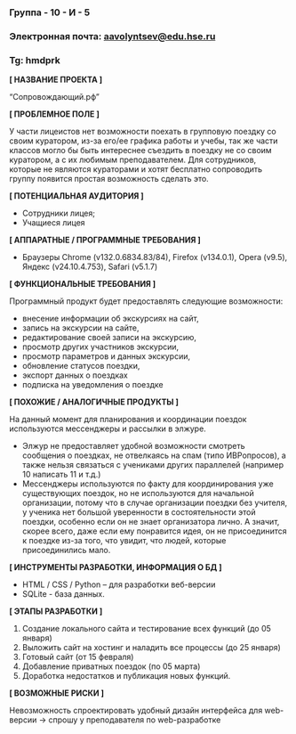 ### Группа - 10 - И - 5
### Электронная почта: aavolyntsev@edu.hse.ru
### Tg: hmdprk
**[ НАЗВАНИЕ ПРОЕКТА ]**

“Сопровождающий.рф”

**[ ПРОБЛЕМНОЕ ПОЛЕ ]**

У части лицеистов нет возможности поехать в групповую поездку со своим куратором, из-за его/ее графика работы и учебы, так же части классов могло бы быть интереснее съездить в поездку не со своим куратором, а с их любимым преподавателем. Для сотрудников, которые не являются кураторами и хотят бесплатно сопроводить группу появится простая возможность сделать это.

**[ ПОТЕНЦИАЛЬНАЯ АУДИТОРИЯ ]**

- Сотрудники лицея;
- Учащиеся лицея

**[ АППАРАТНЫЕ / ПРОГРАММНЫЕ ТРЕБОВАНИЯ ]**

- Браузеры Chrome (v132.0.6834.83/84), Firefox (v134.0.1), Opera (v9.5), Яндекс (v24.10.4.753), Safari (v5.1.7)

**[ ФУНКЦИОНАЛЬНЫЕ ТРЕБОВАНИЯ ]**

Программный продукт будет предоставлять следующие возможности:
   - внесение информации об экскурсиях на сайт,
   - запись на экскурсии на сайте,
   - редактирование своей записи на экскурсию,
   - просмотр других участников экскурсии,
   - просмотр параметров и данных экскурсии,
   - обновление статусов поездки,
   - экспорт данных о поездках
   - подписка на уведомления о поездке

**[ ПОХОЖИЕ / АНАЛОГИЧНЫЕ ПРОДУКТЫ ]**

На данный момент для планирования и координации поездок используются мессенджеры и рассылки в элжуре. 
- Элжур не предоставляет удобной возможности смотреть сообщения о поездках, не отвелкаясь на спам (типо ИВРопросов), а также нельзя связаться с учениками других параллелей (например 10 написать 11 и т.д.)
- Мессенджеры используются по факту для координирования уже существующих поездок, но не используются для начальной организации, потому что в случае организации поездки без учителя, у ученика нет большой уверенности в состоятельности этой поездки,  особенно если он не знает организатора лично. А значит, скорее всего, даже если ему понравится идея, он не присоединится к поездке из-за того, что увидит, что людей, которые присоединились мало.

**[ ИНСТРУМЕНТЫ РАЗРАБОТКИ, ИНФОРМАЦИЯ О БД ]**

- HTML / CSS / Python – для разработки веб-версии
- SQLite - база данных.

**[ ЭТАПЫ РАЗРАБОТКИ ]**

1. Создание локального сайта и тестирование всех функций (до 05 января)
2. Выложить сайт на хостинг и наладить все процессы (до 25 января)
3. Готовый сайт (от 15 февраля)
4. Добавление приватных поездок (по 05 марта)
5. Доработка недостатков и публикация новых функций.

**[ ВОЗМОЖНЫЕ РИСКИ ]**

Невозможность спроектировать удобный дизайн интерфейса для web-версии -> спрошу у преподавателя по web-разработке
